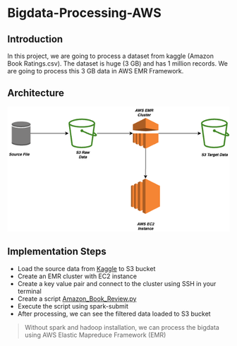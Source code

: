 # Bigdata-Processing-AWS

## Introduction
In this project, we are going to process a dataset from kaggle (Amazon Book Ratings.csv). The dataset is huge (3 GB) and has 1 million records.
We are going to process this 3 GB data in AWS EMR Framework.

## Architecture
![This is an image](https://github.com/vekr1518/Bigdata-Processing-AWS/blob/main/Architecture_EMR.png)

## Implementation Steps
* Load the source data from [Kaggle](https://www.kaggle.com/datasets/mohamedbakhet/amazon-books-reviews) to S3 bucket
* Create an EMR cluster with EC2 instance 
* Create a key value pair and connect to the cluster using SSH in your terminal
* Create a script [Amazon_Book_Review.py](https://github.com/vekr1518/Bigdata-Processing-AWS/blob/main/Amazon_Book_Review.py)
* Execute the script using spark-submit
* After processing, we can see the filtered data loaded to S3 bucket

> Without spark and hadoop installation,  we can process the bigdata using AWS Elastic Mapreduce Framework (EMR)

